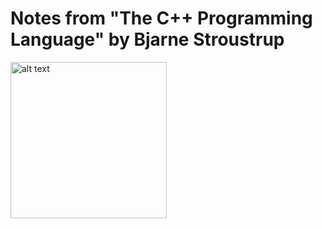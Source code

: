 # Notes from "The C++ Programming Language" by Bjarne Stroustrup

<img src="images/1744359541209.png" alt="alt text" width="250px">